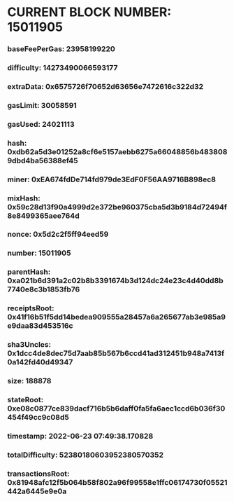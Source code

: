 # CURRENT BLOCK NUMBER: 15011905

### baseFeePerGas: 23958199220
### difficulty: 14273490066593177
### extraData: 0x6575726f70652d63656e7472616c322d32
### gasLimit: 30058591
### gasUsed: 24021113
### hash: 0xdb62a5d3e01252a8cf6e5157aebb6275a66048856b4838089dbd4ba56388ef45
### miner: 0xEA674fdDe714fd979de3EdF0F56AA9716B898ec8
### mixHash: 0x59c28d13f90a4999d2e372be960375cba5d3b9184d72494f8e8499365aee764d
### nonce: 0x5d2c2f5ff94eed59
### number: 15011905
### parentHash: 0xa021b6d391a2c02b8b3391674b3d124dc24e23c4d40dd8b7740e8c3b1853fb76
### receiptsRoot: 0x41f16b51f5dd14bedea909555a28457a6a265677ab3e985a9e9daa83d453516c
### sha3Uncles: 0x1dcc4de8dec75d7aab85b567b6ccd41ad312451b948a7413f0a142fd40d49347
### size: 188878
### stateRoot: 0xe08c0877ce839dacf716b5b6daff0fa5fa6aec1ccd6b036f30454f49cc9c08d5
### timestamp: 2022-06-23 07:49:38.170828
### totalDifficulty: 52380180603952380570352
### transactionsRoot: 0x81948afc12f5b064b58f802a96f99558e1ffc06174730f05521442a6445e9e0a
